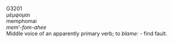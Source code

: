 <body>
  <p>G3201<br>  μέμφομαι  <br> memphomai  <br><i>mem‘-fom-ahee </i><br>Middle voice of an apparently primary verb; to <i>blame:</i> - find fault.<br></p>
 </body>